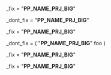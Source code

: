 <!-- sample of using repl switch -->
_fix = "__PP_NAME_PRJ_BIG__"

<!-- pyplate:replace=False -->
_dont_fix = "__PP_NAME_PRJ_BIG__"
<!-- pyplate:replace=True -->

_fix = "__PP_NAME_PRJ_BIG__"

_dont_fix = (
    "__PP_NAME_PRJ_BIG__"  <!-- pyplate:replace=False --> foo <!-- pyplate:replace=True -->
)

_fix = "__PP_NAME_PRJ_BIG__"

<!-- pyplate:replace=False -->
_fix = "__PP_NAME_PRJ_BIG__"  <!-- pyplate:replace=True -->
<!-- pyplate:replace=True -->
